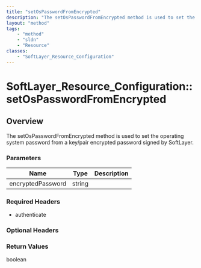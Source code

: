 ```yaml
---
title: "setOsPasswordFromEncrypted"
description: "The setOsPasswordFromEncrypted method is used to set the operating system password from a key/pair encrypted password si... "
layout: "method"
tags:
    - "method"
    - "sldn"
    - "Resource"
classes:
    - "SoftLayer_Resource_Configuration"
---
```

# SoftLayer_Resource_Configuration::setOsPasswordFromEncrypted
## Overview 
The setOsPasswordFromEncrypted method is used to set the operating system password from a key/pair encrypted password signed by SoftLayer. 

### Parameters 
|Name | Type | Description |
| --- | --- | --- |
|encryptedPassword| string| |


### Required Headers
* authenticate

### Optional Headers

### Return Values
boolean
